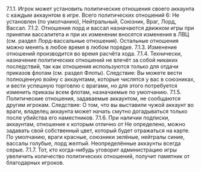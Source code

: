 ﻿7.1.1.	Игрок может установить политические отношения своего аккаунта с каждым аккаунтом в игре. Всего политических отношений 6: Не установлен (по умолчанию), Нейтральный, Союзник, Враг, Лорд, Вассал.
7.1.2.	Отношения лорд и вассал назначаются движком игры при принятии вассалитета и при их изменении вносятся изменения в ЛВЦ (см. раздел Лорд-вассальные отношения). Остальные отношения можно менять в любое время в любом порядке.
7.1.3.	Изменение отношений производится во время расчёта хода.
7.1.4.	Технически, назначение политических отношений не влечёт за собой никаких последствий, так как отношения используются только для отдачи приказов флотам (см. раздел Флоты). Следствие: Вы можете вести полноценную войну с аккаунтами, которые числятся у вас в союзниках, и вести успешную торговлю с врагами, но для этого потребуется изменить приказы всем флотам, назначаемые по умолчанию.
7.1.5.	Политические отношения, задаваемые аккаунтом, не сообщаются другим игрокам. Следствие: О том, что вы выставили чужой аккаунт во враги, владелец аккаунта может начать смутно догадываться только после убийства его наместников.
7.1.6.	При наличии подписки, аккаунтам, отношение к которым отлично от Не определено, можно задавать свой собственный цвет, который будет отражаться на карте. По умолчанию, враги красные, союзники зелёные, нейтралы синие, вассалы голубые, лорд желтый. Неопределённые аккаунты всегда серые.
7.1.7.	Тот, кто когда-нибудь уговорит администрацию игры увеличить количество политических отношений, получит памятник от благодарных игроков.
